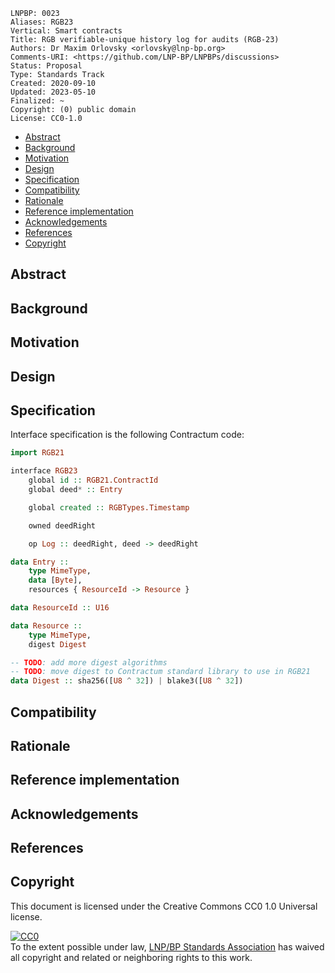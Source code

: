 ```
LNPBP: 0023
Aliases: RGB23
Vertical: Smart contracts
Title: RGB verifiable-unique history log for audits (RGB-23)
Authors: Dr Maxim Orlovsky <orlovsky@lnp-bp.org>
Comments-URI: <https://github.com/LNP-BP/LNPBPs/discussions>
Status: Proposal
Type: Standards Track
Created: 2020-09-10
Updated: 2023-05-10
Finalized: ~
Copyright: (0) public domain
License: CC0-1.0
```

- [Abstract](#abstract)
- [Background](#background)
- [Motivation](#motivation)
- [Design](#design)
- [Specification](#specification)
- [Compatibility](#compatibility)
- [Rationale](#rationale)
- [Reference implementation](#reference-implementation)
- [Acknowledgements](#acknowledgements)
- [References](#references)
- [Copyright](#copyright)


## Abstract


## Background


## Motivation


## Design


## Specification

Interface specification is the following Contractum code:

```haskell
import RGB21

interface RGB23
    global id :: RGB21.ContractId
    global deed* :: Entry

    global created :: RGBTypes.Timestamp

    owned deedRight

    op Log :: deedRight, deed -> deedRight

data Entry ::
    type MimeType,
    data [Byte],
    resources { ResourceId -> Resource }

data ResourceId :: U16

data Resource ::
    type MimeType,
    digest Digest

-- TODO: add more digest algorithms
-- TODO: move digest to Contractum standard library to use in RGB21
data Digest :: sha256([U8 ^ 32]) | blake3([U8 ^ 32])
```

## Compatibility


## Rationale


## Reference implementation


## Acknowledgements


## References


## Copyright

This document is licensed under the Creative Commons CC0 1.0 Universal license.

<p xmlns:dct="http://purl.org/dc/terms/">
  <a rel="license"
     href="http://creativecommons.org/publicdomain/zero/1.0/">
    <img src="http://i.creativecommons.org/p/zero/1.0/88x31.png" style="border-style:none;" alt="CC0" />
  </a>
  <br />
  To the extent possible under law,
  <a rel="dct:publisher" href="https://lnp-bp.org">
    <span property="dcl:title">LNP/BP Standards Association</span></a>
  has waived all copyright and related or neighboring rights to this work.
</p>
